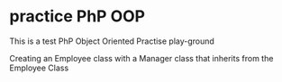 # practice PhP OOP

This is a test PhP Object Oriented Practise play-ground

Creating an Employee class with a Manager class that inherits from the Employee Class
